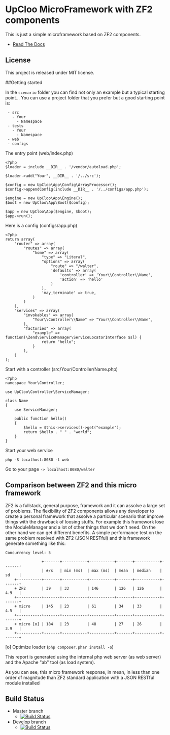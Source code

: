 # UpCloo MicroFramework with ZF2 components

This is just a simple microframework based on ZF2 components.

 * [Read The Docs](https://upcloo-web-framework.readthedocs.org/en/latest/)

## License

This project is released under MIT license.

##Getting started

In the `scenario` folder you can find not only an example but a typical starting
point...
You can use a project folder that you prefer but a good starting point is:

     - src
       - Your
         - Namespace
     - tests
       - Your
         - Namespace
     - web
     - configs

The entry point (web/index.php)

```
<?php
$loader = include __DIR__ . '/vendor/autoload.php';

$loader->add("Your", __DIR__ . '/../src');

$config = new UpCloo\App\Config\ArrayProcessor();
$config->appendConfig(include __DIR__ . '/../configs/app.php');

$engine = new UpCloo\App\Engine();
$boot = new UpCloo\App\Boot($config);

$app = new UpCloo\App($engine, $boot);
$app->run();

```

Here is a config (configs/app.php)

```
<?php
return array(
    "router" => array(
        "routes" => array(
            "home" => array(
                "type" => "Literal",
                "options" => array(
                    "route" => "/walter",
                    'defaults' => array(
                        'controller' => 'Your\\Controller\\Name',
                        'action' => 'hello'
                    )
                ),
                'may_terminate' => true,
            )
        )
    ),
    "services" => array(
        "invokables" => array(
            "Your\\Controller\\Name" => "Your\\Controller\\Name",
        ),
        "factories" => array(
            "example" => function(\Zend\ServiceManager\ServiceLocatorInterface $sl) {
                return "hello";
            }
        ),
    )
);
```

Start with a controller (src/Your/Controller/Name.php)

```
<?php
namespace Your\Controller;

use UpCloo\Controller\ServiceManager;

class Name
{
    use ServiceManager;

    public function hello()
    {
        $hello = $this->services()->get("example");
        return $hello . " " . "world";
    }
}
```

Start your web service

```
php -S localhost:8080 -t web
```

Go to your page `-> localhost:8080/walter`

## Comparison between ZF2 and this micro framework

ZF2 is a fullstack, general purpose, framework and it can assolve a large
set of problems. The flexibility of ZF2 components allows any
developer to create a personal framework that assolve a particular scenario
that improve things with the drawback of loosing stuffs. For example this
framework lose the ModuleManager and a lot of other things that we don't need.
On the other hand we can get different benefits. A simple performance test on
the same problem resolved with ZF2 (JSON RESTful) and this framework generate
something like this:

```
Concurrency level: 5

                +-------+-----------+-----------+-------+-----------+-------+
                | #/s   | min (ms)  | max (ms)  | mean  | median    | sd    |
    +-----------+-------+-----------+-----------+-------+-----------+-------+
    + ZF2       | 39    | 33        | 146       | 126   | 126       | 4.9   |
    +-----------+-------+-----------+-----------+-------+-----------+-------+
    + micro     | 145   | 23        | 61        | 34    | 33        | 4.5   |
    +-----------+-------+-----------+-----------+-------+-----------+-------+
    + micro [o] | 184   | 23        | 48        | 27    | 26        | 3.9   |
    +-----------+-------+-----------+-----------+-------+-----------+-------+
```

[o] Optimize loader (`php composer.phar install -o`)

This report is generated using the internal php web server (as web server) and
the Apache "ab" tool (as load system).

As you can see, this micro framework response, in mean, in less than one order
of magnitude than ZF2 standard application with a JSON RESTful module installed

## Build Status

* Master branch
  * [![Build Status](https://secure.travis-ci.org/wdalmut/upcloo-web-framework.png?branch=master)](http://travis-ci.org/wdalmut/upcloo-web-framework?branch=master)
* Develop branch
  * [![Build Status](https://secure.travis-ci.org/wdalmut/upcloo-web-framework.png?branch=develop)](http://travis-ci.org/wdalmut/upcloo-web-framework?branch=develop)



